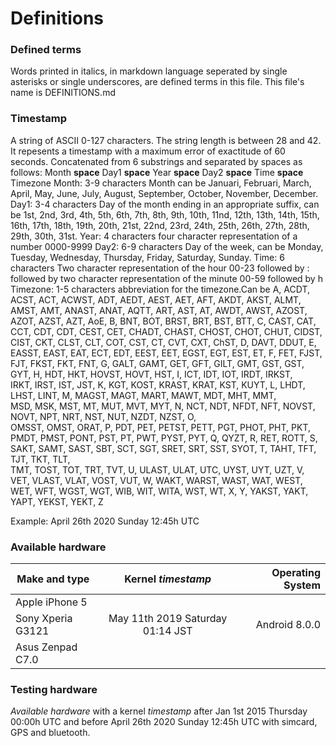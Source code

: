 # Definitions

### Defined terms

Words printed in italics, in markdown language seperated by single asterisks or single underscores, 
are defined terms in this file. This file's name is DEFINITIONS.md

### Timestamp
A string of ASCII 0-127 characters. The string length is between 28 and 42. 
It repesents a timestamp with a maximum error of exactitude of 60 seconds.
Concatenated from 6 substrings and separated by spaces as follows:
Month **space** Day1 **space** Year **space** Day2 **space** Time **space** Timezone
Month: 3-9 characters Month can be Januari, Februari, March, April, May, June, July, August, September, October, November, December.
Day1: 3-4 characters Day of the month ending in an appropriate suffix, can be 1st, 2nd, 3rd, 4th, 5th, 6th, 7th, 8th, 
9th, 10th, 11nd, 12th, 13th, 14th, 15th, 16th, 17th, 18th, 19th, 20th, 21st, 22nd, 23rd, 24th, 25th, 26th, 
27th,  28th, 29th, 30th, 31st. 
Year: 4 characters four character representation of a number 0000-9999
Day2: 6-9 characters Day of the week, can be Monday, Tuesday, Wednesday, Thursday, Friday, Saturday, Sunday.
Time: 6 characters Two character representation of the hour 00-23 followed by : 
followed by two character representation of the minute 00-59 followed by h
Timezone: 1-5 characters abbreviation for the timezone.Can be A, ACDT, ACST,	ACT, ACWST, ADT, AEDT, AEST, AET,	AFT, AKDT, 
AKST, ALMT, AMST, AMT, ANAST, ANAT, AQTT, ART, AST, AT, AWDT, AWST, AZOST, AZOT, AZST, AZT, AoE, B, BNT, BOT, BRST, BRT, 
BST, BTT, C,	CAST, CAT, CCT,	CDT, CDT, CEST,	CET, CHADT, CHAST, CHOST, CHOT, CHUT, CIDST, CIST, CKT, CLST, CLT, COT, CST,
CT, CVT, CXT, ChST, D, DAVT, DDUT, E, EASST, EAST, EAT,	ECT, EDT, EEST,	EET, EGST, EGT, EST, ET, F, FET, FJST, FJT, FKST,
FKT, FNT, G, GALT, GAMT, GET, GFT, GILT, GMT, GST, GST, GYT, H, HDT, HKT, HOVST, HOVT, HST, I, ICT, IDT, IOT, IRDT, IRKST,	
IRKT, IRST, IST, JST,	K, KGT,	KOST,	KRAST, KRAT, KST,	KUYT, L, LHDT, LHST, LINT, M, MAGST, MAGT, MART, MAWT, MDT, MHT, MMT,	
MSD,	MSK,		MST,	MT,	MUT,	MVT,	MYT,		N,	NCT,	NDT,		NFDT,		NFT,		NOVST,		NOVT,		NPT,	NRT,	NST,		NUT,	NZDT,		NZST,		O,	
OMSST,	OMST,	ORAT,	P,	PDT,	PET,	PETST,	PETT,	PGT,	PHOT,	PHT,		PKT,		PMDT,	PMST,	PONT,	PST,	PT,	PWT,	PYST,
PYT, Q,	QYZT,	R,	RET,	ROTT,	S,	SAKT,	SAMT,	SAST,		SBT,		SCT,	SGT,		SRET,	SRT,	SST,	SYOT,	T,	TAHT,	TFT,		TJT,	TKT,	TLT,	
TMT,	TOST,	TOT,	TRT,		TVT,	U,	ULAST,		ULAT,	UTC,	UYST,	UYT,	UZT,	V,	VET,		VLAST,	VLAT,	VOST,	VUT,		W,	WAKT,	WARST,	WAST,
WAT,	WEST,			WET,	WFT,	WGST,		WGT,	WIB,	WIT,		WITA,		WST,	WT,		X,	Y,	YAKST,	YAKT,	YAPT,	YEKST,	YEKT,	Z
 
Example: April 26th 2020 Sunday 12:45h UTC

### Available hardware

| Make and type     | Kernel *timestamp*                 | Operating System  |
| ----------------- |:----------------------------------:| -----------------:|
| Apple iPhone 5    |                                    |                   |
| Sony Xperia G3121 | May 11th 2019 Saturday 01:14 JST   |     Android 8.0.0 |
| Asus Zenpad C7.0  |                                    |                   |

### Testing hardware

*Available hardware* with a kernel *timestamp* after Jan 1st 2015 Thursday 00:00h UTC and before April 26th 2020 Sunday 12:45h UTC
with simcard, GPS and bluetooth.
